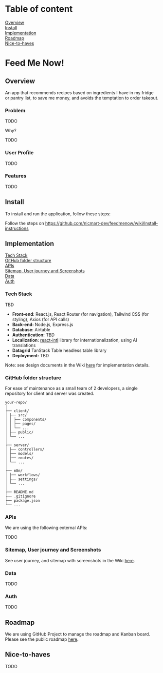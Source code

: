 # Table of content

[Overview](#overview)<br>
[Install](#install)<br>
[Implementation](#implementation)<br>
[Roadmap](#roadmap)<br>
[Nice-to-haves](#nice-to-haves)

# Feed Me Now!

## Overview

An app that recommends recipes based on ingredients I have in my fridge or pantry list, to save me money, and avoids the temptation to order takeout.

### Problem

TODO

Why?

TODO

### User Profile

TODO

### Features

TODO

## Install

To install and run the application, follow these steps:

Follow the steps on https://github.com/nicmart-dev/feedmenow/wiki/Install-instructions

## Implementation

[Tech Stack](#tech-stack)<br>
[GitHub folder structure](#github-folder-structure)<br>
[APIs](#apis)<br>
[Sitemap, User journey and Screenshots](#sitemap-user-journey-and-screenshots)<br>
[Data](#data)<br>
[Auth](#auth)

### Tech Stack

TBD

- **Front-end:** React.js, React Router (for navigation), Tailwind CSS (for styling), Axios (for API calls)
- **Back-end:** Node.js, Express.js
- **Database:** Airtable
- **Authentication:** TBD
- **Localization:** [react-intl](https://www.npmjs.com/package/react-intl) library for internationalization, using AI translations
- **Datagrid** TanStack Table headless table library
- **Deployment:** TBD

Note: see design documents in the Wiki [here](https://github.com/nicmart-dev/feedmenow/wiki#software-design-documents) for implementation details.

### GitHub folder structure

For ease of maintenance as a small team of 2 developers, a single repository for client and server was created.

```
your-repo/
│
├── client/
│ ├── src/
│ │ ├── components/
│ │ ├── pages/
│ │ └── ...
│ ├── public/
│ └── ...
│
├── server/
│ ├── controllers/
│ ├── models/
│ ├── routes/
│ └── ...
│
├── n8n/
│ ├── workflows/
│ ├── settings/
│ └── ...
│
├── README.md
├── .gitignore
├── package.json
└── ...
```

### APIs

We are using the following external APIs:

TODO

### Sitemap, User journey and Screenshots

See user journey, and sitemap with screenshots in the Wiki [here](https://github.com/nicmart-dev/feedmenow/wiki/Sitemap-and-user-journey).

### Data

TODO

### Auth

TODO

## Roadmap

We are using GitHub Project to manage the roadmap and Kanban board.
Please see the public roadmap [here](https://github.com/users/nicmart-dev/projects/3/views/5).

## Nice-to-haves

TODO
